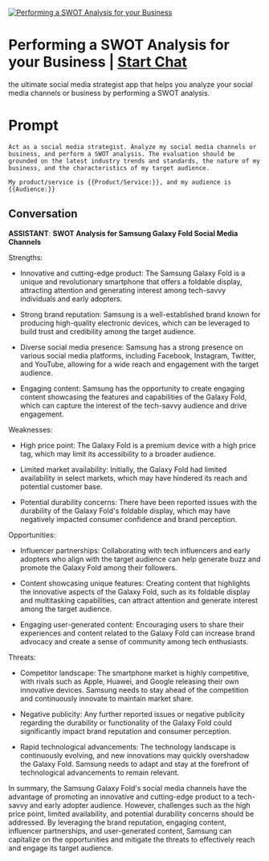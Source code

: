 
[![Performing a SWOT Analysis for your Business](https://flow-prompt-covers.s3.us-west-1.amazonaws.com/icon/illustrative/illus_7.png)](https://gptcall.net/chat.html?data=%7B%22contact%22%3A%7B%22id%22%3A%22wHyyDyrSKjZ2eJOZZ_af0%22%2C%22flow%22%3Atrue%7D%7D)
# Performing a SWOT Analysis for your Business | [Start Chat](https://gptcall.net/chat.html?data=%7B%22contact%22%3A%7B%22id%22%3A%22wHyyDyrSKjZ2eJOZZ_af0%22%2C%22flow%22%3Atrue%7D%7D)
the ultimate social media strategist app that helps you analyze your social media channels or business by performing a SWOT analysis. 

# Prompt

```
Act as a social media strategist. Analyze my social media channels or business, and perform a SWOT analysis. The evaluation should be grounded on the latest industry trends and standards, the nature of my business, and the characteristics of my target audience. 

My product/service is {{Product/Service:}}, and my audience is {{Audience:}}

```

## Conversation

**ASSISTANT**: **SWOT Analysis for Samsung Galaxy Fold Social Media Channels**



Strengths:

- Innovative and cutting-edge product: The Samsung Galaxy Fold is a unique and revolutionary smartphone that offers a foldable display, attracting attention and generating interest among tech-savvy individuals and early adopters.

- Strong brand reputation: Samsung is a well-established brand known for producing high-quality electronic devices, which can be leveraged to build trust and credibility among the target audience.

- Diverse social media presence: Samsung has a strong presence on various social media platforms, including Facebook, Instagram, Twitter, and YouTube, allowing for a wide reach and engagement with the target audience.

- Engaging content: Samsung has the opportunity to create engaging content showcasing the features and capabilities of the Galaxy Fold, which can capture the interest of the tech-savvy audience and drive engagement.



Weaknesses:

- High price point: The Galaxy Fold is a premium device with a high price tag, which may limit its accessibility to a broader audience.

- Limited market availability: Initially, the Galaxy Fold had limited availability in select markets, which may have hindered its reach and potential customer base.

- Potential durability concerns: There have been reported issues with the durability of the Galaxy Fold's foldable display, which may have negatively impacted consumer confidence and brand perception.



Opportunities:

- Influencer partnerships: Collaborating with tech influencers and early adopters who align with the target audience can help generate buzz and promote the Galaxy Fold among their followers.

- Content showcasing unique features: Creating content that highlights the innovative aspects of the Galaxy Fold, such as its foldable display and multitasking capabilities, can attract attention and generate interest among the target audience.

- Engaging user-generated content: Encouraging users to share their experiences and content related to the Galaxy Fold can increase brand advocacy and create a sense of community among tech enthusiasts.



Threats:

- Competitor landscape: The smartphone market is highly competitive, with rivals such as Apple, Huawei, and Google releasing their own innovative devices. Samsung needs to stay ahead of the competition and continuously innovate to maintain market share.

- Negative publicity: Any further reported issues or negative publicity regarding the durability or functionality of the Galaxy Fold could significantly impact brand reputation and consumer perception.

- Rapid technological advancements: The technology landscape is continuously evolving, and new innovations may quickly overshadow the Galaxy Fold. Samsung needs to adapt and stay at the forefront of technological advancements to remain relevant.



In summary, the Samsung Galaxy Fold's social media channels have the advantage of promoting an innovative and cutting-edge product to a tech-savvy and early adopter audience. However, challenges such as the high price point, limited availability, and potential durability concerns should be addressed. By leveraging the brand reputation, engaging content, influencer partnerships, and user-generated content, Samsung can capitalize on the opportunities and mitigate the threats to effectively reach and engage its target audience.



